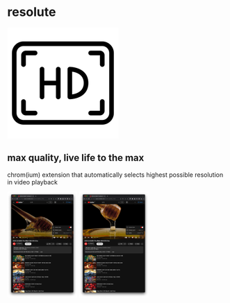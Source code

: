 # resolute

<img title="hd" alt="hd" height="256" width="256" src="resolute.png">

## max quality, live life to the max

chrom(ium) extension that automatically selects highest possible resolution in video playback

<p>
  <img title="youtube-1" alt="youtube-1" width="32%" src="screenshots/youtube_1.png">
  <img title="youtube-2" alt="youtube-2" width="32%" src="screenshots/youtube_2.png">
</p>